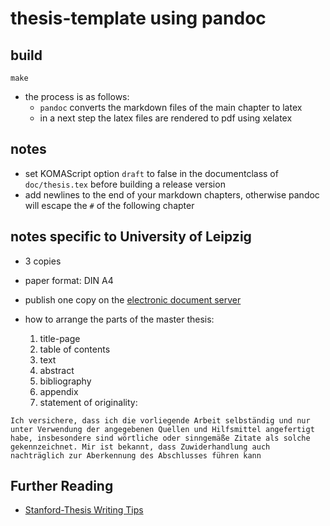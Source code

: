 # thesis-template using pandoc

## build

`make`

- the process is as follows:
    - `pandoc` converts the markdown files of the main chapter to latex
    - in a next step the latex files are rendered to pdf using xelatex

## notes

- set KOMAScript option `draft` to false in the documentclass of `doc/thesis.tex` before building a release version
- add newlines to the end of your markdown chapters, otherwise pandoc will escape the `#` of the following chapter

## notes specific to University of Leipzig

- 3 copies
- paper format: DIN A4
- publish one copy on the [electronic document server](http://lips.informatik.uni-leipzig.de/)
- how to arrange the parts of the master thesis:

    1. title-page
    1. table of contents
    1. text
    1. abstract
    1. bibliography
    1. appendix
    1. statement of originality:

`Ich versichere, dass ich die vorliegende Arbeit selbständig und nur unter
 Verwendung der angegebenen Quellen und Hilfsmittel angefertigt habe,
insbesondere sind wörtliche oder sinngemäße Zitate als solche gekennzeichnet.
Mir ist bekannt, dass Zuwiderhandlung auch nachträglich zur Aberkennung
des Abschlusses führen kann`

## Further Reading

- [Stanford-Thesis Writing Tips](http://web.stanford.edu/~pmcmahon/ThesisWritingTips.pdf)
